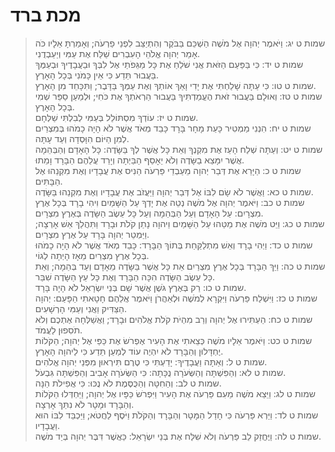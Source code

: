 # מכת ברד

> שמות ט יג: וַיֹּאמֶר יְהוָה אֶל מֹשֶׁה הַשְׁכֵּם בַּבֹּקֶר וְהִתְיַצֵּב לִפְנֵי פַרְעֹה; וְאָמַרְתָּ אֵלָיו כֹּה אָמַר יְהוָה אֱלֹהֵי הָעִבְרִים שַׁלַּח אֶת עַמִּי וְיַעַבְדֻנִי.  
> שמות ט יד: כִּי בַּפַּעַם הַזֹּאת אֲנִי שֹׁלֵחַ אֶת כָּל מַגֵּפֹתַי אֶל לִבְּךָ וּבַעֲבָדֶיךָ וּבְעַמֶּךָ בַּעֲבוּר תֵּדַע כִּי אֵין כָּמֹנִי בְּכָל הָאָרֶץ.  
> שמות ט טו: כִּי עַתָּה שָׁלַחְתִּי אֶת יָדִי וָאַךְ אוֹתְךָ וְאֶת עַמְּךָ בַּדָּבֶר; וַתִּכָּחֵד מִן הָאָרֶץ.  
> שמות ט טז: וְאוּלָם בַּעֲבוּר זֹאת הֶעֱמַדְתִּיךָ בַּעֲבוּר הַרְאֹתְךָ אֶת כֹּחִי; וּלְמַעַן סַפֵּר שְׁמִי בְּכָל הָאָרֶץ.  
> שמות ט יז: עוֹדְךָ מִסְתּוֹלֵל בְּעַמִּי לְבִלְתִּי שַׁלְּחָם.  
> שמות ט יח: הִנְנִי מַמְטִיר כָּעֵת מָחָר בָּרָד כָּבֵד מְאֹד אֲשֶׁר לֹא הָיָה כָמֹהוּ בְּמִצְרַיִם לְמִן הַיּוֹם הִוָּסְדָה וְעַד עָתָּה.  
> שמות ט יט: וְעַתָּה שְׁלַח הָעֵז אֶת מִקְנְךָ וְאֵת כָּל אֲשֶׁר לְךָ בַּשָּׂדֶה:  כָּל הָאָדָם וְהַבְּהֵמָה אֲשֶׁר יִמָּצֵא בַשָּׂדֶה וְלֹא יֵאָסֵף הַבַּיְתָה וְיָרַד עֲלֵהֶם הַבָּרָד וָמֵתוּ.  
> שמות ט כ: הַיָּרֵא אֶת דְּבַר יְהוָה מֵעַבְדֵי פַּרְעֹה הֵנִיס אֶת עֲבָדָיו וְאֶת מִקְנֵהוּ אֶל הַבָּתִּים.  
> שמות ט כא: וַאֲשֶׁר לֹא שָׂם לִבּוֹ אֶל דְּבַר יְהוָה וַיַּעֲזֹב אֶת עֲבָדָיו וְאֶת מִקְנֵהוּ בַּשָּׂדֶה.  
> שמות ט כב: וַיֹּאמֶר יְהוָה אֶל מֹשֶׁה נְטֵה אֶת יָדְךָ עַל הַשָּׁמַיִם וִיהִי בָרָד בְּכָל אֶרֶץ מִצְרָיִם:  עַל הָאָדָם וְעַל הַבְּהֵמָה וְעַל כָּל עֵשֶׂב הַשָּׂדֶה בְּאֶרֶץ מִצְרָיִם.  
> שמות ט כג: וַיֵּט מֹשֶׁה אֶת מַטֵּהוּ עַל הַשָּׁמַיִם וַיהוָה נָתַן קֹלֹת וּבָרָד וַתִּהֲלַךְ אֵשׁ אָרְצָה; וַיַּמְטֵר יְהוָה בָּרָד עַל אֶרֶץ מִצְרָיִם.  
> שמות ט כד: וַיְהִי בָרָד וְאֵשׁ מִתְלַקַּחַת בְּתוֹךְ הַבָּרָד:  כָּבֵד מְאֹד אֲשֶׁר לֹא הָיָה כָמֹהוּ בְּכָל אֶרֶץ מִצְרַיִם מֵאָז הָיְתָה לְגוֹי.  
> שמות ט כה: וַיַּךְ הַבָּרָד בְּכָל אֶרֶץ מִצְרַיִם אֵת כָּל אֲשֶׁר בַּשָּׂדֶה מֵאָדָם וְעַד בְּהֵמָה; וְאֵת כָּל עֵשֶׂב הַשָּׂדֶה הִכָּה הַבָּרָד וְאֶת כָּל עֵץ הַשָּׂדֶה שִׁבֵּר.  
> שמות ט כו: רַק בְּאֶרֶץ גֹּשֶׁן אֲשֶׁר שָׁם בְּנֵי יִשְׂרָאֵל לֹא הָיָה בָּרָד.  
> שמות ט כז: וַיִּשְׁלַח פַּרְעֹה וַיִּקְרָא לְמֹשֶׁה וּלְאַהֲרֹן וַיֹּאמֶר אֲלֵהֶם חָטָאתִי הַפָּעַם:  יְהוָה הַצַּדִּיק וַאֲנִי וְעַמִּי הָרְשָׁעִים.  
> שמות ט כח: הַעְתִּירוּ אֶל יְהוָה וְרַב מִהְיֹת קֹלֹת אֱלֹהִים וּבָרָד; וַאֲשַׁלְּחָה אֶתְכֶם וְלֹא תֹסִפוּן לַעֲמֹד.  
> שמות ט כט: וַיֹּאמֶר אֵלָיו מֹשֶׁה כְּצֵאתִי אֶת הָעִיר אֶפְרֹשׂ אֶת כַּפַּי אֶל יְהוָה; הַקֹּלוֹת יֶחְדָּלוּן וְהַבָּרָד לֹא יִהְיֶה עוֹד לְמַעַן תֵּדַע כִּי לַיהוָה הָאָרֶץ.  
> שמות ט ל: וְאַתָּה וַעֲבָדֶיךָ:  יָדַעְתִּי כִּי טֶרֶם תִּירְאוּן מִפְּנֵי יְהוָה אֱלֹהִים.  
> שמות ט לא: וְהַפִּשְׁתָּה וְהַשְּׂעֹרָה נֻכָּתָה:  כִּי הַשְּׂעֹרָה אָבִיב וְהַפִּשְׁתָּה גִּבְעֹל.  
> שמות ט לב: וְהַחִטָּה וְהַכֻּסֶּמֶת לֹא נֻכּוּ:  כִּי אֲפִילֹת הֵנָּה.  
> שמות ט לג: וַיֵּצֵא מֹשֶׁה מֵעִם פַּרְעֹה אֶת הָעִיר וַיִּפְרֹשׂ כַּפָּיו אֶל יְהוָה; וַיַּחְדְּלוּ הַקֹּלוֹת וְהַבָּרָד וּמָטָר לֹא נִתַּךְ אָרְצָה.  
> שמות ט לד: וַיַּרְא פַּרְעֹה כִּי חָדַל הַמָּטָר וְהַבָּרָד וְהַקֹּלֹת וַיֹּסֶף לַחֲטֹא; וַיַּכְבֵּד לִבּוֹ הוּא וַעֲבָדָיו.  
> שמות ט לה: וַיֶּחֱזַק לֵב פַּרְעֹה וְלֹא שִׁלַּח אֶת בְּנֵי יִשְׂרָאֵל:  כַּאֲשֶׁר דִּבֶּר יְהוָה בְּיַד מֹשֶׁה.   
 

